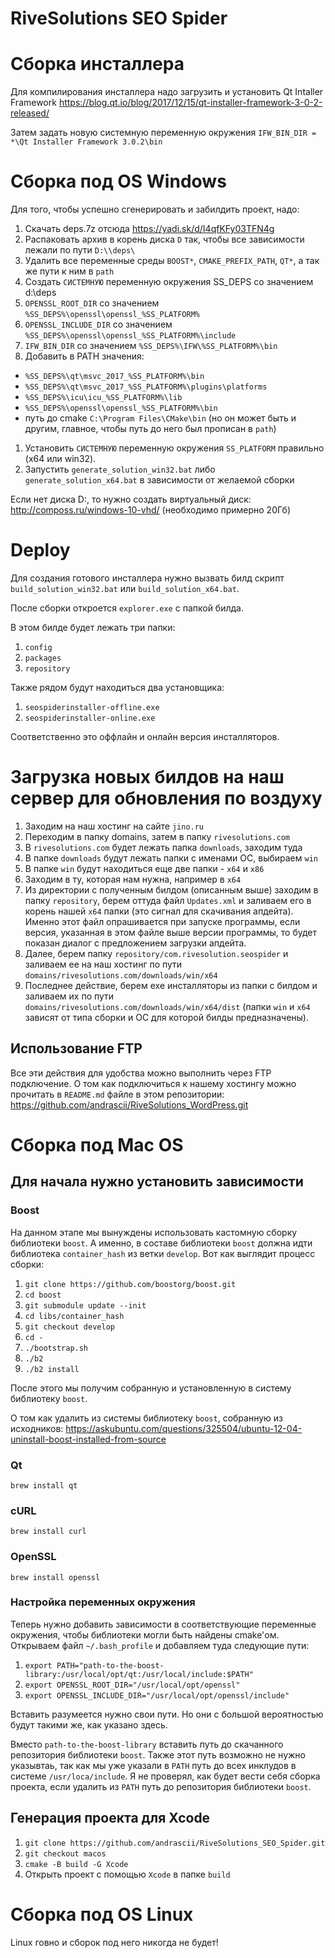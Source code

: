 # RiveSolutions SEO Spider

# Сборка инсталлера

Для компилирования инсталлера надо загрузить и установить Qt Intaller Framework https://blog.qt.io/blog/2017/12/15/qt-installer-framework-3-0-2-released/

Затем задать новую системную переменную окружения `IFW_BIN_DIR = *\Qt Installer Framework 3.0.2\bin`

# Сборка под OS Windows

Для того, чтобы успешно сгенерировать и забилдить проект, надо:
1. Скачать deps.7z отсюда https://yadi.sk/d/I4qfKFy03TFN4g
1. Распаковать архив в корень диска `D` так, чтобы все зависимости лежали по пути `D:\\deps\`
1. Удалить все переменные среды `BOOST*`, `CMAKE_PREFIX_PATH`, `QT*`, а так же пути к ним в `path`
1. Создать `СИСТЕМНУЮ` переменную окружения SS_DEPS со значением d:\deps
1. `OPENSSL_ROOT_DIR` со значением `%SS_DEPS%\openssl\openssl_%SS_PLATFORM%`
1. `OPENSSL_INCLUDE_DIR` со значением `%SS_DEPS%\openssl\openssl_%SS_PLATFORM%\include`
1. `IFW_BIN_DIR` со значением `%SS_DEPS%\IFW\%SS_PLATFORM%\bin`
1. Добавить в PATH значения:
- `%SS_DEPS%\qt\msvc_2017_%SS_PLATFORM%\bin`
- `%SS_DEPS%\qt\msvc_2017_%SS_PLATFORM%\plugins\platforms`
- `%SS_DEPS%\icu\icu_%SS_PLATFORM%\lib`
- `%SS_DEPS%\openssl\openssl_%SS_PLATFORM%\bin`
- путь до cmake `C:\Program Files\CMake\bin` (но он может быть и другим, главное, чтобы путь до него был прописан в `path`)
1. Установить `СИСТЕМНУЮ` переменную окружения `SS_PLATFORM` правильно (x64 или win32).
1. Запустить `generate_solution_win32.bat` либо `generate_solution_x64.bat` в зависимости от желаемой сборки

Если нет диска D:, то нужно создать виртуальный диск: http://composs.ru/windows-10-vhd/ (необходимо примерно 20Гб)

# Deploy

Для создания готового инсталлера нужно вызвать билд скрипт `build_solution_win32.bat` или `build_solution_x64.bat`.

После сборки откроется `explorer.exe` с папкой билда.

В этом билде будет лежать три папки:
1. `config`
2. `packages`
3. `repository`

Также рядом будут находиться два установщика:
1. `seospiderinstaller-offline.exe`
2. `seospiderinstaller-online.exe`

Соответственно это оффлайн и онлайн версия инсталляторов.

# Загрузка новых билдов на наш сервер для обновления по воздуху

1. Заходим на наш хостинг на сайте `jino.ru`
2. Переходим в папку domains, затем в папку `rivesolutions.com`
3. В `rivesolutions.com` будет лежать папка `downloads`, заходим туда
4. В папке `downloads` будут лежать папки с именами ОС, выбираем `win`
5. В папке `win` будут находиться еще две папки - `х64` и `х86`
6. Заходим в ту, которая нам нужна, например в `х64`
7. Из директории с полученным билдом (описанным выше) заходим в папку `repository`, берем оттуда файл `Updates.xml`
	и заливаем его в корень нашей `х64` папки (это сигнал для скачивания апдейта).
	Именно этот файл опрашивается при запуске программы, если версия, указанная в этом файле выше версии программы, то будет показан диалог с предложением загрузки апдейта.
8. Далее, берем папку `repository/com.rivesolution.seospider` и заливаем ее на наш хостинг по пути `domains/rivesolutions.com/downloads/win/x64`
9. Последнее действие, берем exe инсталляторы из папки с билдом и заливаем их по пути `domains/rivesolutions.com/downloads/win/x64/dist` (папки `win` и `x64` зависят от типа сборки и ОС для которой билды предназначены).

## Использование FTP

Все эти действия для удобства можно выполнить через FTP подключение.
О том как подключиться к нашему хостингу можно прочитать в `README.md` файле в этом репозитории: https://github.com/andrascii/RiveSolutions_WordPress.git

# Сборка под Mac OS

## Для начала нужно установить зависимости

### Boost

На данном этапе мы вынуждены использовать кастомную сборку библиотеки `boost`.
А именно, в составе библиотеки `boost` должна идти библиотека `container_hash` из ветки `develop`.
Вот как выглядит процесс сборки:

1. `git clone https://github.com/boostorg/boost.git`
2. `cd boost`
3. `git submodule update --init`
4. `cd libs/container_hash`
5. `git checkout develop`
6. `cd -`
7. `./bootstrap.sh`
8. `./b2`
9. `./b2 install`

После этого мы получим собранную и установленную в систему библиотеку `boost`.

О том как удалить из системы библиотеку `boost`, собранную из исходников: https://askubuntu.com/questions/325504/ubuntu-12-04-uninstall-boost-installed-from-source

### Qt

`brew install qt`

### cURL

`brew install curl`

### OpenSSL

`brew install openssl`

### Настройка переменных окружения

Теперь нужно добавить зависимости в соответствующие переменные окружения, чтобы библиотеки могли быть найдены cmake'ом.
Открываем файл `~/.bash_profile` и добавляем туда следующие пути:

1. `export PATH="path-to-the-boost-library:/usr/local/opt/qt:/usr/local/include:$PATH"`
2. `export OPENSSL_ROOT_DIR="/usr/local/opt/openssl"`
3. `export OPENSSL_INCLUDE_DIR="/usr/local/opt/openssl/include"`

Вставить разумеется нужно свои пути.
Но они с большой вероятностью будут такими же, как указано здесь.

Вместо `path-to-the-boost-library` вставить путь до скачанного репозитория библиотеки `boost`.
Также этот путь возможно не нужно указывтаь, так как мы уже указали в `PATH` путь до всех инклудов в системе `/usr/loca/include`.
Я не проверял, как будет вести себя сборка проекта, если удалить из `PATH` путь до репозитория библиотеки `boost`.

## Генерация проекта для Xcode

1. `git clone https://github.com/andrascii/RiveSolutions_SEO_Spider.git`
2. `git checkout macos`
3. `cmake -B build -G Xcode`
4. Открыть проект с помощью `Xcode` в папке `build`

# Сборка под OS Linux

Linux говно и сборок под него никогда не будет!
